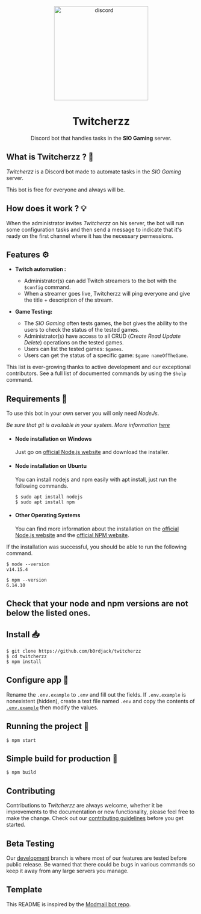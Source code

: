 <div align="center">
  <img src="https://www.freepnglogos.com/uploads/discord-logo-png/concours-discord-cartes-voeux-fortnite-france-6.png" alt="discord" width="250" height="250">
  <h1> Twitcherzz </h1>

  <p>Discord bot that handles tasks in the <b>SIO Gaming</b> server.</p>
</div>

## What is Twitcherzz ? 🤔

*Twitcherzz* is a Discord bot made to automate tasks in the *SIO Gaming* server.

This bot is free for everyone and always will be.

## How does it work ? 💡

When the administrator invites *Twitcherzz* on his server, the bot will run some configuration tasks and then send a message to indicate that it's ready on the first channel where it has the necessary permessions.

## Features ⚙️

* **Twitch automation :**
  * Administrator(s) can add Twitch streamers to the bot with the `$config` command.
  * When a streamer goes live, Twitcherzz will ping everyone and give the title + description of the stream.

* **Game Testing:**
  * The *SIO Gaming* often tests games, the bot gives the ability to the users to check the status of the tested games.
  * Administrator(s) have access to all CRUD (*Create Read Update Delete*) operations on the tested games.
  * Users can list the tested games: `$games`.
  * Users can get the status of a specific game: `$game nameOfTheGame`.

This list is ever-growing thanks to active development and our exceptional contributors. See a full list of documented commands by using the `$help` command.

## Requirements 📄

To use this bot in your own server you will only need *NodeJs*.

*Be sure that git is available in your system. More information [here](https://git-scm.com)*

- #### Node installation on Windows

  Just go on [official Node.js website](https://nodejs.org/) and download the installer.

- #### Node installation on Ubuntu

  You can install nodejs and npm easily with apt install, just run the following commands.

      $ sudo apt install nodejs
      $ sudo apt install npm

- #### Other Operating Systems
  You can find more information about the installation on the [official Node.js website](https://nodejs.org/) and the [official NPM website](https://npmjs.org/).

If the installation was successful, you should be able to run the following command.

    $ node --version
    v14.15.4

    $ npm --version
    6.14.10

Check that your node and npm versions are not below the listed ones.
---

## Install 📥

    $ git clone https://github.com/b0rdjack/twitcherzz
    $ cd twitcherzz
    $ npm install

## Configure app 🔧

Rename the `.env.example` to `.env` and fill out the fields. If `.env.example` is nonexistent (hidden), create a text file named `.env` and copy the contents of [`.env.example`](https://raw.githubusercontent.com/kyb3r/modmail/master/.env.example) then modify the values.

## Running the project 🚀

    $ npm start

## Simple build for production 🔨

    $ npm build

## Contributing

Contributions to *Twitcherzz* are always welcome, whether it be improvements to the documentation or new functionality, please feel free to make the change. Check out our [contributing guidelines](https://github.com/kyb3r/modmail/blob/master/.github/CONTRIBUTING.md) before you get started.

## Beta Testing

Our [development](https://github.com/kyb3r/modmail/tree/development) branch is where most of our features are tested before public release. Be warned that there could be bugs in various commands so keep it away from any large servers you manage.

## Template

This README is inspired by the [Modmail bot repo](https://github.com/kyb3r/modmail).